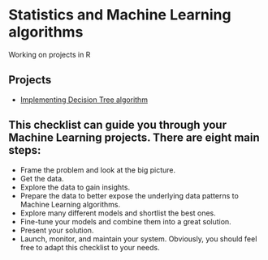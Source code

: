 # Statistics and Machine Learning algorithms
Working on projects in R

## Projects
- [Implementing Decision Tree algorithm](https://github.com/kbakirov/R-programming/tree/master/Decision_Tree)

## This checklist can guide you through your Machine Learning projects. There are eight main steps:
- Frame the problem and look at the big picture.
- Get the data.
- Explore the data to gain insights.
- Prepare the data to better expose the underlying data patterns to Machine Learning algorithms.
- Explore many different models and shortlist the best ones.
- Fine-tune your models and combine them into a great solution.
- Present your solution.
- Launch, monitor, and maintain your system.
Obviously, you should feel free to adapt this checklist to your needs.
